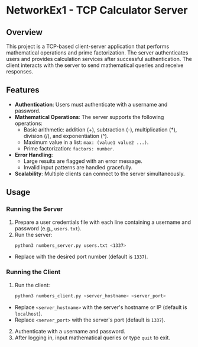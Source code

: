 # NetworkEx1 - TCP Calculator Server

## Overview

This project is a TCP-based client-server application that performs mathematical operations and prime factorization. The server authenticates users and provides calculation services after successful authentication. The client interacts with the server to send mathematical queries and receive responses.

## Features

- **Authentication**: Users must authenticate with a username and password.
- **Mathematical Operations**: The server supports the following operations:
  - Basic arithmetic: addition (+), subtraction (-), multiplication (*), division (/), and exponentiation (^).
  - Maximum value in a list: `max: (value1 value2 ...)`.
  - Prime factorization: `factors: number`.
- **Error Handling**:
  - Large results are flagged with an error message.
  - Invalid input patterns are handled gracefully.
- **Scalability**: Multiple clients can connect to the server simultaneously.

## Usage

### Running the Server

1. Prepare a user credentials file with each line containing a username and password (e.g., `users.txt`).
2. Run the server:
   ```bash
   python3 numbers_server.py users.txt <1337>
   
* Replace <port> with the desired port number (default is `1337`).

### Running the Client

1. Run the client:
   ```bash
   python3 numbers_client.py <server_hostname> <server_port>

* Replace `<server_hostname>` with the server's hostname or IP (default is `localhost`).
* Replace `<server_port>` with the server's port (default is `1337`).

2. Authenticate with a username and password.
3. After logging in, input mathematical queries or type `quit` to exit.


